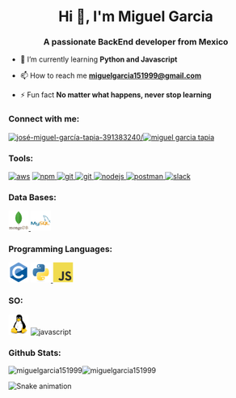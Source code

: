 <h1 align="center">Hi 👋, I'm Miguel Garcia</h1>
<h3 align="center">A passionate BackEnd developer from Mexico</h3>

- 🌱 I’m currently learning **Python and Javascript**

- 📫 How to reach me **miguelgarcia151999@gmail.com**

- ⚡ Fun fact **No matter what happens, never stop learning**

<h3 align="left">Connect with me:</h3>
<p align="left"><a href="https://linkedin.com/in/josé-miguel-garcía-tapia-391383240/" target="blank"><img align="center" src="https://raw.githubusercontent.com/rahuldkjain/github-profile-readme-generator/master/src/images/icons/Social/linked-in-alt.svg" alt="josé-miguel-garcía-tapia-391383240/" height="30" width="40" /></a><a href="https://fb.com/miguel garcia tapia" target="blank"><img align="center" src="https://raw.githubusercontent.com/rahuldkjain/github-profile-readme-generator/master/src/images/icons/Social/facebook.svg" alt="miguel garcia tapia" height="30" width="40" /></a>
</p>

<h3 align="left">Tools:</h3>
<p align="left"> <a href="https://aws.amazon.com" target="_blank" rel="noreferrer"> <img src="https://img.icons8.com/?size=512&id=e6uRfPIDgoXi&format=png" alt="aws" width="40" height="40"/></a> </a><a href="https://www.npmjs.com/" target="_blank" rel="noreferrer"> <img src="https://img.icons8.com/?size=512&id=24895&format=png" alt="npm" width="40" height="40"/> </a> <a href="https://git-scm.com/" target="_blank" rel="noreferrer"> <img src="https://www.vectorlogo.zone/logos/git-scm/git-scm-icon.svg" alt="git" width="40" height="40"/><a href="https://github.com/" target="_blank" rel="noreferrer"> <img src="https://img.icons8.com/?size=512&id=118553&format=png" alt="git" width="40" height="40"/> </a> <a href="https://nodejs.org" target="_blank" rel="noreferrer"> <img src="https://img.icons8.com/?size=512&id=54087&format=png" alt="nodejs" width="40" height="40"/> </a> <a href="https://postman.com" target="_blank" rel="noreferrer"> <img src="https://www.vectorlogo.zone/logos/getpostman/getpostman-icon.svg" alt="postman" width="40" height="40"/> </a><a href="https://slack.com/intl/es-mx" target="_blank" rel="noreferrer"> <img src="https://img.icons8.com/?size=512&id=kikR2jIn6485&format=png" alt="slack" width="40" height="40"/> </a></p>

<h3 align="left">Data Bases:</h3>
<p align="left"> <a href="https://www.mongodb.com/" target="_blank" rel="noreferrer"> <img src="https://raw.githubusercontent.com/devicons/devicon/master/icons/mongodb/mongodb-original-wordmark.svg" alt="mongodb" width="40" height="40"/> </a> <a href="https://www.mysql.com/" target="_blank" rel="noreferrer"> <img src="https://raw.githubusercontent.com/devicons/devicon/master/icons/mysql/mysql-original-wordmark.svg" alt="mysql" width="40" height="40"/> </a> </p>

<h3 align="left">Programming Languages:</h3>
<p align="left"><a href="https://www.cprogramming.com/" target="_blank" rel="noreferrer"> <img src="https://raw.githubusercontent.com/devicons/devicon/master/icons/c/c-original.svg" alt="c" width="40" height="40"/></a> 
<a href="https://www.python.org" target="_blank" rel="noreferrer"> <img src="https://raw.githubusercontent.com/devicons/devicon/master/icons/python/python-original.svg" alt="python" width="40" height="40"/> </a><a href="https://developer.mozilla.org/en-US/docs/Web/JavaScript" target="_blank" rel="noreferrer"> <img src="https://raw.githubusercontent.com/devicons/devicon/master/icons/javascript/javascript-original.svg" alt="javascript" width="40" height="40"/> </a></p>

<h3 align="left">SO:</h3>
<p align="left"><a href="https://www.linux.org/" target="_blank" rel="noreferrer"> <img src="https://raw.githubusercontent.com/devicons/devicon/master/icons/linux/linux-original.svg" alt="c" width="40" height="40"/></a> 
<a href="https://learn.microsoft.com/es-es/windows/" target="_blank" rel="noreferrer"> </a> <img src="https://img.icons8.com/?size=512&id=108792&format=png" alt="javascript" width="40" height="40"/> </a></p>
  
<h3 align="left">Github Stats:</h3>
<p><img align="left" src="https://github-readme-stats.vercel.app/api/top-langs?username=miguelgarcia151999&show_icons=true&locale=en&layout=compact" alt="miguelgarcia151999" /></p>
<p>&nbsp;<img align="left" src="https://github-readme-stats.vercel.app/api?username=miguelgarcia151999&show_icons=true&locale=en" alt="miguelgarcia151999" /></p>

<div> 
  <!-- 
-->
   
 ![Snake animation](https://github.com/jesusGZ/pedrohti/blob/output/github-contribution-grid-snake.svg)
</div>
